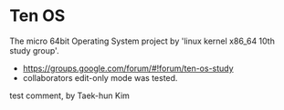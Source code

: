 Ten OS
===

The micro 64bit Operating System project by 'linux kernel x86_64 10th study group'.

- https://groups.google.com/forum/#!forum/ten-os-study
- collaborators edit-only mode was tested.

test comment, by Taek-hun Kim
